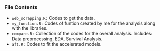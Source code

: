 ### File Contents
  - `web_scrapping.R:` Codes to get the data.
  - `my_function.R:` Codes of funtion created by me for the analysis along with the libraries.
  - `compare.R:` Collection of the codes for the overall analysis. Includes: Data preprocessing, EDA, Survival Analysis.
  - `aft.R:` Codes to fit the accelerated models.
